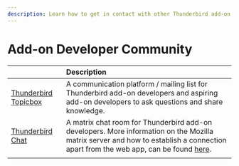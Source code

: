 ```yaml
---
description: Learn how to get in contact with other Thunderbird add-on developers.
---
```


# Add-on Developer Community

|                                                   | Description |
| :--- | :--- |
| [Thunderbird Topicbox](https://thunderbird.topicbox.com/groups/addons) | A communication platform / mailing list for Thunderbird add-on developers and aspiring add-on developers to ask questions and share knowledge. |
| [Thunderbird Chat](https://chat.mozilla.org/#/room/#tb-addon-developers:mozilla.org) | A matrix chat room for Thunderbird add-on developers. More information on the Mozilla matrix server and how to establish a connection apart from the web app, can be found [here](https://wiki.mozilla.org/Matrix). |
|  |  |

